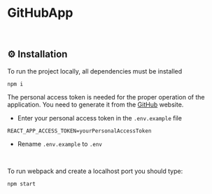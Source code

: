 # GitHubApp

&nbsp;

## :gear: Installation

To run the project locally, all dependencies must be installed

```
npm i
```

The personal access token is needed for the proper operation of the application. You need to generate it from the [GitHub](https://docs.github.com/en/authentication/keeping-your-account-and-data-secure/managing-your-personal-access-tokens) website.

- Enter your personal access token in the `.env.example` file

```
REACT_APP_ACCESS_TOKEN=yourPersonalAccessToken
```

- Rename `.env.example` to `.env`

&nbsp;

To run webpack and create a localhost port you should type:

```
npm start
```

&nbsp;
